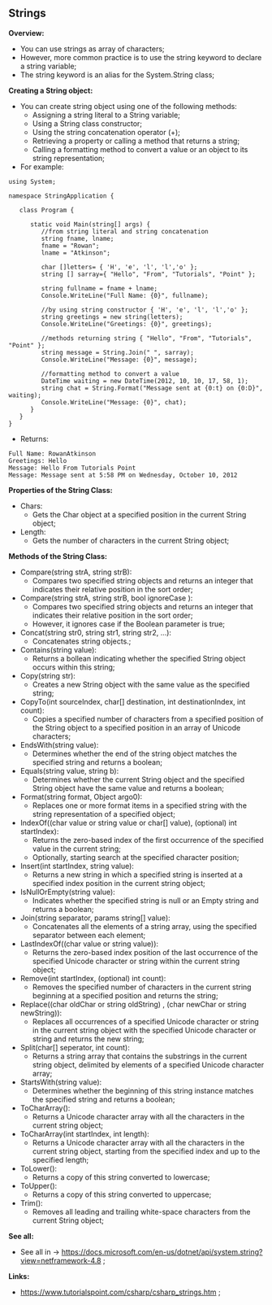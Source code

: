 ## Strings

**Overview:**

- You can use strings as array of characters;
- However, more common practice is to use the string keyword to declare a string variable;
- The string keyword is an alias for the System.String class;

**Creating a String object:**

- You can create string object using one of the following methods:
  - Assigning a string literal to a String variable;
  - Using a String class constructor;
  - Using the string concatenation operator (+);
  - Retrieving a property or calling a method that returns a string;
  - Calling a formatting method to convert a value or an object to its string representation;
- For example:

```
using System;

namespace StringApplication {

   class Program {

      static void Main(string[] args) {
         //from string literal and string concatenation
         string fname, lname;
         fname = "Rowan";
         lname = "Atkinson";

         char []letters= { 'H', 'e', 'l', 'l','o' };
         string [] sarray={ "Hello", "From", "Tutorials", "Point" };

         string fullname = fname + lname;
         Console.WriteLine("Full Name: {0}", fullname);

         //by using string constructor { 'H', 'e', 'l', 'l','o' };
         string greetings = new string(letters);
         Console.WriteLine("Greetings: {0}", greetings);

         //methods returning string { "Hello", "From", "Tutorials", "Point" };
         string message = String.Join(" ", sarray);
         Console.WriteLine("Message: {0}", message);

         //formatting method to convert a value
         DateTime waiting = new DateTime(2012, 10, 10, 17, 58, 1);
         string chat = String.Format("Message sent at {0:t} on {0:D}", waiting);
         Console.WriteLine("Message: {0}", chat);
      }
   }
}
```

- Returns:

```
Full Name: RowanAtkinson
Greetings: Hello
Message: Hello From Tutorials Point
Message: Message sent at 5:58 PM on Wednesday, October 10, 2012
```

**Properties of the String Class:**

- Chars:
  - Gets the Char object at a specified position in the current String object;
- Length:
  - Gets the number of characters in the current String object;

**Methods of the String Class:**

- Compare(string strA, string strB):
  - Compares two specified string objects and returns an integer that indicates their relative position in the sort order;
- Compare(string strA, string strB, bool ignoreCase ):
  - Compares two specified string objects and returns an integer that indicates their relative position in the sort order;
  - However, it ignores case if the Boolean parameter is true;
- Concat(string str0, string str1, string str2, ...):
  - Concatenates string objects.;
- Contains(string value):
  - Returns a bollean indicating whether the specified String object occurs within this string;
- Copy(string str):
  - Creates a new String object with the same value as the specified string;
- CopyTo(int sourceIndex, char[] destination, int destinationIndex, int count):
  - Copies a specified number of characters from a specified position of the String object to a specified position in an array of Unicode characters;
- EndsWith(string value):
  - Determines whether the end of the string object matches the specified string and returns a boolean;
- Equals(string value, string b):
  - Determines whether the current String object and the specified String object have the same value and returns a boolean;
- Format(string format, Object argo0):
  - Replaces one or more format items in a specified string with the string representation of a specified object;
- IndexOf((char value or string value or char[] value), (optional) int startIndex):
  - Returns the zero-based index of the first occurrence of the specified value in the current string;
  - Optionally, starting search at the specified character position;
- Insert(int startIndex, string value):
  - Returns a new string in which a specified string is inserted at a specified index position in the current string object;
- IsNullOrEmpty(string value):
  - Indicates whether the specified string is null or an Empty string and returns a boolean;
- Join(string separator, params string[] value):
  - Concatenates all the elements of a string array, using the specified separator between each element;
- LastIndexOf((char value or string value)):
  - Returns the zero-based index position of the last occurrence of the specified Unicode character or string within the current string object;
- Remove(int startIndex, (optional) int count):
  - Removes the specified number of characters in the current string beginning at a specified position and returns the string;
- Replace((char oldChar or string oldString) , (char newChar or string newString)):
  - Replaces all occurrences of a specified Unicode character or string in the current string object with the specified Unicode character or string and returns the new string;
- Split(char[] seperator, int count):
  - Returns a string array that contains the substrings in the current string object, delimited by elements of a specified Unicode character array;
- StartsWith(string value):
  - Determines whether the beginning of this string instance matches the specified string and returns a boolean;
- ToCharArray():
  - Returns a Unicode character array with all the characters in the current string object;
- ToCharArray(int startIndex, int length):
  - Returns a Unicode character array with all the characters in the current string object, starting from the specified index and up to the specified length;
- ToLower():
  - Returns a copy of this string converted to lowercase;
- ToUpper():
  - Returns a copy of this string converted to uppercase;
- Trim():
  - Removes all leading and trailing white-space characters from the current String object;

**See all:**

- See all in -> https://docs.microsoft.com/en-us/dotnet/api/system.string?view=netframework-4.8 ;

**Links:**

- https://www.tutorialspoint.com/csharp/csharp_strings.htm ;
